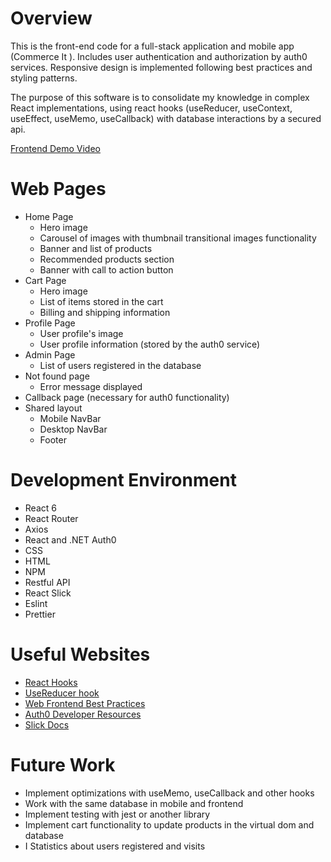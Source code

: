 # Overview

This is the front-end code for a full-stack application and mobile app (Commerce It ). Includes user authentication and authorization by auth0 services. Responsive design is implemented following best practices and styling patterns. 

The purpose of this software is to consolidate my knowledge in complex React implementations, using react hooks (useReducer, useContext, useEffect, useMemo, useCallback) with database interactions by a secured api. 


[Frontend Demo Video](http://youtube.link.goes.here)

# Web Pages
* Home Page
    * Hero image 
    * Carousel of images with thumbnail transitional images functionality 
    * Banner and list of products  
    * Recommended products section 
    * Banner with call to action button  
* Cart Page
    * Hero image 
    * List of items stored in the cart 
    * Billing and shipping information 
* Profile Page
    * User profile's image 
    * User profile information (stored by the auth0 service)
* Admin Page
    * List of users registered in the database 
* Not found page
    * Error message displayed 
* Callback page (necessary for auth0 functionality)
* Shared layout 
    * Mobile NavBar 
    * Desktop NavBar  
    * Footer 

# Development Environment
* React 6 
* React Router
* Axios 
* React and .NET Auth0 
* CSS 
* HTML  
* NPM 
* Restful API 
* React Slick 
* Eslint 
* Prettier 

# Useful Websites

* [React Hooks](https://www.youtube.com/watch?v=LlvBzyy-558&ab_channel=PedroTech)
* [UseReducer hook](https://www.youtube.com/watch?v=RZPAQV7JvNU&t=549s&ab_channel=LamaDev)
* [Web Frontend Best Practices](https://www.youtube.com/watch?v=I7dwJxGuGYQ&ab_channel=ByteGrad)
* [Auth0 Developer Resources](https://developer.auth0.com/resources)
* [Slick Docs](https://react-slick.neostack.com/docs/example/responsive/)


# Future Work
* Implement optimizations with useMemo, useCallback and other hooks 
* Work with the same database in mobile and frontend 
* Implement testing with jest or another library 
* Implement cart functionality to update products in the virtual dom and database 
* I Statistics about users registered and visits


